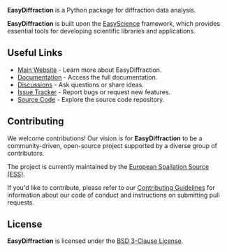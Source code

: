**EasyDiffraction** is a Python package for diffraction data analysis.

**EasyDiffraction** is built upon the [EasyScience] framework, which provides
essential tools for developing scientific libraries and applications.

## Useful Links

- [Main Website] - Learn more about EasyDiffraction.
- [Documentation] - Access the full documentation.
- [Discussions] - Ask questions or share ideas.
- [Issue Tracker] - Report bugs or request new features.
- [Source Code] - Explore the source code repository.

## Contributing

We welcome contributions! Our vision is for **EasyDiffraction** to be a
community-driven, open-source project supported by a diverse group of
contributors.

The project is currently maintained by the [European Spallation Source (ESS)].

If you'd like to contribute, please refer to our [Contributing Guidelines] for
information about our code of conduct and instructions on submitting pull
requests.

## License

**EasyDiffraction** is licensed under the [BSD 3-Clause License].

<!-- prettier-ignore-start -->
[BSD 3-Clause License]: https://github.com/easyscience/diffraction-lib/blob/master/LICENSE
[Contributing Guidelines]: https://github.com/easyscience/diffraction-lib/blob/master/CONTRIBUTING.md
[EasyScience]: https://easyscience.software
[European Spallation Source (ESS)]: https://ess.eu
[Main Website]: https://diffraction.org
[Documentation]: https://docs.diffraction.org/lib
[Discussions]: https://github.com/easyscience/diffraction-lib/discussions
[Issue Tracker]: https://github.com/easyscience/diffraction-lib/issues
[Source Code]: https://github.com/easyscience/diffraction-lib
<!-- prettier-ignore-end -->
